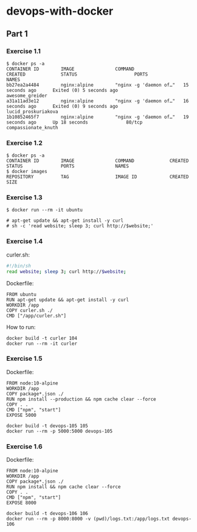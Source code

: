 # devops-with-docker


## Part 1

### Exercise 1.1

```
$ docker ps -a
CONTAINER ID        IMAGE               COMMAND                  CREATED             STATUS                     PORTS               NAMES
bb27ea2a4484        nginx:alpine        "nginx -g 'daemon of…"   15 seconds ago      Exited (0) 5 seconds ago                       awesome_greider
a31a11ad3e12        nginx:alpine        "nginx -g 'daemon of…"   16 seconds ago      Exited (0) 9 seconds ago                       lucid_proskuriakova
1b10852465f7        nginx:alpine        "nginx -g 'daemon of…"   19 seconds ago      Up 18 seconds              80/tcp              compassionate_knuth
```

### Exercise 1.2

```
$ docker ps -a
CONTAINER ID        IMAGE               COMMAND             CREATED          STATUS              PORTS               NAMES
$ docker images
REPOSITORY          TAG                 IMAGE ID            CREATED          SIZE
```

### Exercise 1.3

```
$ docker run --rm -it ubuntu

# apt-get update && apt-get install -y curl
# sh -c 'read website; sleep 3; curl http://$website;'
```

### Exercise 1.4

curler.sh:
```sh
#!/bin/sh
read website; sleep 3; curl http://$website;
```

Dockerfile:
```
FROM ubuntu
RUN apt-get update && apt-get install -y curl
WORKDIR /app
COPY curler.sh ./
CMD ["/app/curler.sh"]
```

How to run:
```
docker build -t curler 104
docker run --rm -it curler
```


### Exercise 1.5

Dockerfile:
```
FROM node:10-alpine
WORKDIR /app
COPY package*.json ./
RUN npm install --production && npm cache clear --force
COPY . .
CMD ["npm", "start"]
EXPOSE 5000
```

```
docker build -t devops-105 105
docker run --rm -p 5000:5000 devops-105
```

### Exercise 1.6

Dockerfile:
```
FROM node:10-alpine
WORKDIR /app
COPY package*.json ./
RUN npm install && npm cache clear --force
COPY . .
CMD ["npm", "start"]
EXPOSE 8000
```

```
docker build -t devops-106 106
docker run --rm -p 8000:8000 -v (pwd)/logs.txt:/app/logs.txt devops-106
```

